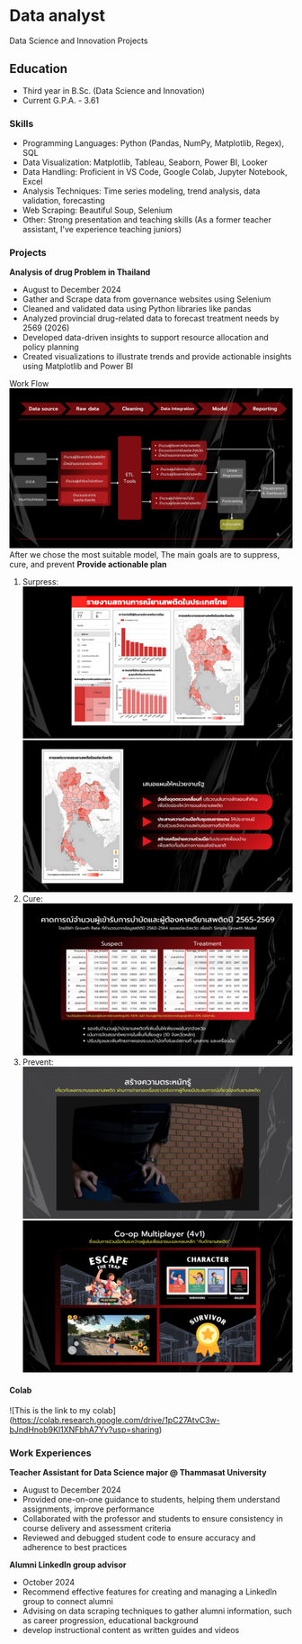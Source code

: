 # Data analyst
Data Science and Innovation Projects

## Education
- Third year in B.Sc. (Data Science and Innovation)
- Current G.P.A. - 3.61 

### Skills
- Programming Languages: Python (Pandas, NumPy, Matplotlib, Regex), SQL
- Data Visualization: Matplotlib, Tableau, Seaborn, Power BI, Looker
- Data Handling: Proficient in VS Code, Google Colab, Jupyter Notebook, Excel
- Analysis Techniques: Time series modeling, trend analysis, data validation, forecasting
- Web Scraping: Beautiful Soup, Selenium
- Other: Strong presentation and teaching skills (As a former teacher assistant, I've experience teaching juniors)

### Projects
**Analysis of drug Problem in Thailand**
- August to December 2024
- Gather and Scrape data from governance websites using Selenium
- Cleaned and validated data using Python libraries like pandas
- Analyzed provincial drug-related data to forecast treatment needs by 2569 (2026)
- Developed data-driven insights to support resource allocation and policy planning
- Created visualizations to illustrate trends and provide actionable insights using Matplotlib and Power BI

Work Flow
![EEG Band Discovery](/assets/9.png)
After we chose the most suitable model, The main goals are to suppress, cure, and prevent
**Provide actionable plan**
1. Surpress:
   ![EEG Band Discovery](/assets/19.png)
   ![EEG Band Discovery](/assets/20.png)
3. Cure:
   ![EEG Band Discovery](/assets/22.png)
4. Prevent:
   ![EEG Band Discovery](/assets/25.png)
   ![EEG Band Discovery](/assets/26.png)

#### Colab
![This is the link to my colab]
(https://colab.research.google.com/drive/1pC27AtvC3w-bJndHnob9Kl1XNFbhA7Yv?usp=sharing)
  
### Work Experiences
**Teacher Assistant for Data Science major @ Thammasat University**
- August to December 2024
- Provided one-on-one guidance to students, helping them understand assignments, improve performance
- Collaborated with the professor and students to ensure consistency in course delivery and assessment criteria
- Reviewed and debugged student code to ensure accuracy and adherence to best practices

**Alumni LinkedIn group advisor**
- October 2024
- Recommend effective features for creating and managing a LinkedIn group to connect alumni
- Advising on data scraping techniques to gather alumni information, such as career progression, educational background
- develop instructional content as written guides and videos

